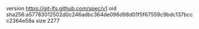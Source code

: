 version https://git-lfs.github.com/spec/v1
oid sha256:a57783012502d0c246adbc364de096d98d01f5f67559c9bdc137bccc2364e58a
size 2277
